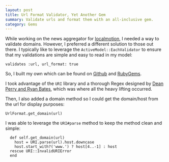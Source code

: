 ```yaml
---
layout: post
title: Url Format Validator, Yet Another Gem
summary: Validate urls and format them with an all-inclusive gem.
category: Gems
---
```


While working on the news aggregator for [localmotion](http://localmotion.io), I needed a way to validate domains. However, I preferred a different solution to those out there. I typically like to leverage the `ActiveModel::EachValidator` to ensure that my validations are simple and easy to read in my model:

    validates :url, url_format: true

So, I built my own which can be found on [Github](https://github.com/johnotander/url_format) and [RubyGems](http://rubygems.org/gems/url_format).

I took advantage of the `URI` library and a thorough Regex designed by [Dean Perry and Ryan Bates](https://github.com/deanperry/url_formatter/blob/master/lib/url_formatter.rb), which was where all the heavy lifting occurred.

Then, I also added a domain method so I could get the domain/host from the url for display purposes:

    UrlFormat.get_domain(url)

I was able to leverage the `URI#parse` method to keep the method clean and simple:

      def self.get_domain(url)
        host = URI.parse(url).host.downcase
        host.start_with?('www.') ? host[4..-1] : host
      rescue URI::InvalidURIError
      end